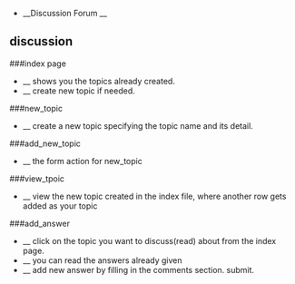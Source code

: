 - __Discussion Forum  __

## discussion

###index page

- __ shows you the topics already created.
- __ create new topic if needed.

###new_topic

- __ create a new topic specifying the topic name and its detail.

###add_new_topic
- __ the form action for new_topic

###view_tpoic

- __ view the new topic created in the index file, where another row gets added as your topic

###add_answer

- __ click on the topic you want to discuss(read) about from the index page.
- __ you can read the answers already given
- __ add new answer by filling in the comments section. submit.
